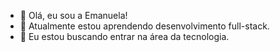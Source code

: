 - 👋 Olá, eu sou a Emanuela!
- 🌱 Atualmente estou aprendendo desenvolvimento full-stack.
- 💞️ Eu estou buscando entrar na área da tecnologia.


<!---
emanuelapaula/emanuelapaula is a ✨ special ✨ repository because its `README.md` (this file) appears on your GitHub profile.
You can click the Preview link to take a look at your changes.
--->
